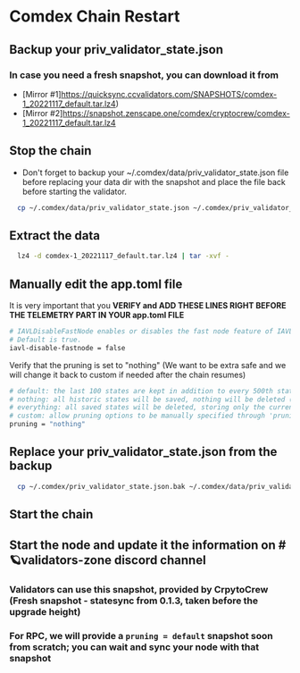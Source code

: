 # Comdex Chain Restart

## Backup your priv_validator_state.json

### In case you need a fresh snapshot, you can download it from
 - [Mirror #1]https://quicksync.ccvalidators.com/SNAPSHOTS/comdex-1_20221117_default.tar.lz4)
 - [Mirror #2]https://snapshot.zenscape.one/comdex/cryptocrew/comdex-1_20221117_default.tar.lz4

## Stop the chain

- Don't forget to backup your ~/.comdex/data/priv_validator_state.json file before replacing your data dir with the snapshot and place the file back before starting the validator.
```bash
  cp ~/.comdex/data/priv_validator_state.json ~/.comdex/priv_validator_state.json.bak
```
## Extract the data
```bash
  lz4 -d comdex-1_20221117_default.tar.lz4 | tar -xvf -
```

## Manually edit the app.toml file
 It is very important that you <b>VERIFY and ADD THESE LINES RIGHT BEFORE THE TELEMETRY PART IN YOUR app.toml FILE</b>
```bash
# IAVLDisableFastNode enables or disables the fast node feature of IAVL.
# Default is true.
iavl-disable-fastnode = false
```
Verify that the pruning is set to "nothing" (We want to be extra safe and we will change it back to custom if needed after the chain resumes)

```bash
# default: the last 100 states are kept in addition to every 500th state; pruning at 10 block intervals
# nothing: all historic states will be saved, nothing will be deleted (i.e. archiving node)
# everything: all saved states will be deleted, storing only the current state; pruning at 10 block intervals
# custom: allow pruning options to be manually specified through 'pruning-keep-recent', 'pruning-keep-every', and 'pruning-interval'
pruning = "nothing"
```

## Replace your priv_validator_state.json from the backup
```bash
  cp ~/.comdex/priv_validator_state.json.bak ~/.comdex/data/priv_validator_state.json
```

## Start the chain

## Start the node and update it the information on #🪐validators-zone discord channel

### Validators can use this snapshot, provided by CrpytoCrew (Fresh snapshot - statesync from 0.1.3, taken before the upgrade height)
### For RPC, we will provide a ```pruning = default``` snapshot soon from scratch; you can wait and sync your node with that snapshot
